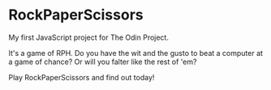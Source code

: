 # RockPaperScissors
My first JavaScript project for The Odin Project.

It's a game of RPH. Do you have the wit and the gusto to beat a computer at a game of chance? Or will you falter like the rest of 'em? 

Play RockPaperScissors and find out today!
